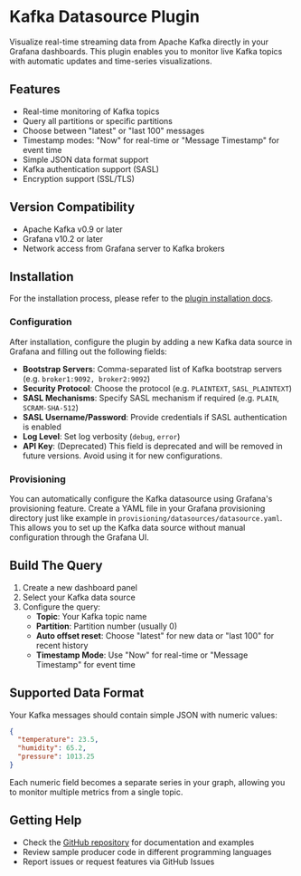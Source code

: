 # Kafka Datasource Plugin

Visualize real-time streaming data from Apache Kafka directly in your Grafana dashboards. This plugin enables you to monitor live Kafka topics with automatic updates and time-series visualizations.

## Features

- Real-time monitoring of Kafka topics
- Query all partitions or specific partitions
- Choose between "latest" or "last 100" messages
- Timestamp modes: "Now" for real-time or "Message Timestamp" for event time
- Simple JSON data format support
- Kafka authentication support (SASL)
- Encryption support (SSL/TLS)

## Version Compatibility

- Apache Kafka v0.9 or later
- Grafana v10.2 or later
- Network access from Grafana server to Kafka brokers

## Installation

For the installation process, please refer to the [plugin installation docs](https://grafana.com/docs/grafana/latest/administration/plugin-management/).

### Configuration

After installation, configure the plugin by adding a new Kafka data source in Grafana and filling out the following fields:

- **Bootstrap Servers**: Comma-separated list of Kafka bootstrap servers (e.g. `broker1:9092, broker2:9092`)
- **Security Protocol**: Choose the protocol (e.g. `PLAINTEXT`, `SASL_PLAINTEXT`)
- **SASL Mechanisms**: Specify SASL mechanism if required (e.g. `PLAIN`, `SCRAM-SHA-512`)
- **SASL Username/Password**: Provide credentials if SASL authentication is enabled
- **Log Level**: Set log verbosity (`debug`, `error`)
- **API Key**: (Deprecated) This field is deprecated and will be removed in future versions. Avoid using it for new configurations.

### Provisioning

You can automatically configure the Kafka datasource using Grafana's provisioning feature. Create a YAML file in your Grafana provisioning directory just like example in `provisioning/datasources/datasource.yaml`. This allows you to set up the Kafka data source without manual configuration through the Grafana UI.

## Build The Query

1. Create a new dashboard panel
2. Select your Kafka data source
3. Configure the query:
   - **Topic**: Your Kafka topic name
   - **Partition**: Partition number (usually 0)
   - **Auto offset reset**: Choose "latest" for new data or "last 100" for recent history
   - **Timestamp Mode**: Use "Now" for real-time or "Message Timestamp" for event time

## Supported Data Format

Your Kafka messages should contain simple JSON with numeric values:

```json
{
  "temperature": 23.5,
  "humidity": 65.2,
  "pressure": 1013.25
}
```

Each numeric field becomes a separate series in your graph, allowing you to monitor multiple metrics from a single topic.

## Getting Help

- Check the [GitHub repository](https://github.com/hoptical/grafana-kafka-datasource) for documentation and examples
- Review sample producer code in different programming languages
- Report issues or request features via GitHub Issues
